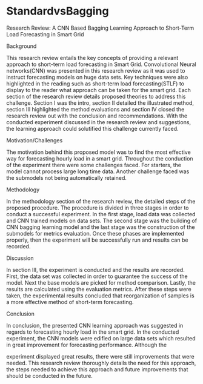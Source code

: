 # StandardvsBagging


Research Review: A CNN Based Bagging Learning Approach 
to Short-Term Load Forecasting in Smart Grid

Background

This research review entails the key concepts of providing a relevant approach to short-term load forecasting in Smart Grid. Convolutional Neural networks(CNN) was presented in this research review as it was used to instruct forecasting models on huge data sets. Key techniques were also highlighted in the reading such as short-term load forecasting(STLF) to display to the reader what approach can be taken for the smart grid. Each section of the research review details proposed theories to address this challenge. Section I was the intro, section II detailed the illustrated method, section III highlighted the method evaluations and section IV closed the research review out with the conclusion and recommendations. With the conducted experiment discussed in the research review and suggestions, the learning approach could solutified this challenge currently faced.

Motivation/Challenges

The motivation behind this proposed model was to find the most effective way for forecasting hourly load in a smart grid. Throughout the conduction of the experiment there were some challenges faced. For starters, the model cannot process large long time data. Another challenge faced was the submodels not being automatically retained.

Methodology

In the methodology section of the research review, the detailed steps of the proposed procedure. The procedure is divided in three stages in order to conduct a successful experiment. In the first stage, load data was collected and CNN trained models on data sets. The second stage was the building of CNN bagging learning model and the last stage was the construction of the submodels for metrics evaluation. Once these phases are implemented properly, then the experiment will be successfully run and results can be recorded.

Discussion

In section III, the experiment is conducted and the results are recorded. First, the data set was collected in order to guarantee the success of the model. Next the base models are picked for method comparison. Lastly, the results are calculated using the evaluation metrics. After these steps were taken, the experimental results concluded that reorganization of samples is a more effective method of short-term forecasting.

Conclusion

In conclusion, the presented CNN learning approach was suggested in regards to forecasting hourly load in the smart grid. In the conducted experiment, the CNN models were edified on large data sets which resulted in great improvement for forecasting performance. Although the 

experiment displayed great results, there were still improvements that were needed. This research review thoroughly details the need for this approach, the steps needed to achieve this approach and future improvements that should be conducted in the future. 
